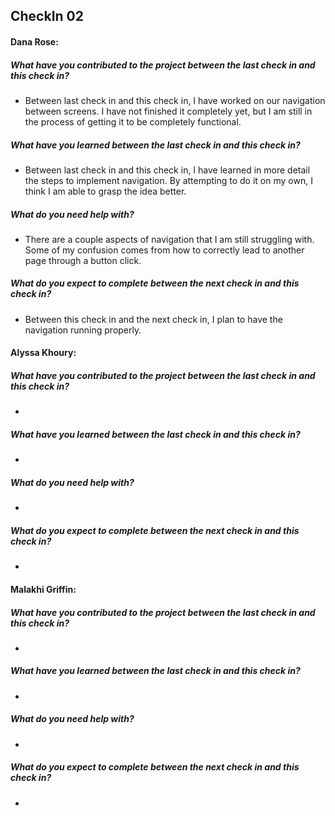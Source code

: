 ## CheckIn 02

#### Dana Rose:
##### What have you contributed to the project between the last check in and this check in? 
- Between last check in and this check in, I have worked on our navigation between screens. I have not finished it completely yet, but I am still in the process of getting it to be completely functional.

##### What have you learned between the last check in and this check in?
- Between last check in and this check in, I have learned in more detail the steps to implement navigation. By attempting to do it on my own, I think I am able to grasp the idea better.

##### What do you need help with?
- There are a couple aspects of navigation that I am still struggling with. Some of my confusion comes from how to correctly lead to another page through a button click.

##### What do you expect to complete between the next check in and this check in?
- Between this check in and the next check in, I plan to have the navigation running properly.


#### Alyssa Khoury:
##### What have you contributed to the project between the last check in and this check in?
- 

##### What have you learned between the last check in and this check in?
- 

##### What do you need help with?
- 

##### What do you expect to complete between the next check in and this check in?
- 

#### Malakhi Griffin:
##### What have you contributed to the project between the last check in and this check in?
- 

##### What have you learned between the last check in and this check in?
-
##### What do you need help with?
- 

##### What do you expect to complete between the next check in and this check in?
- 